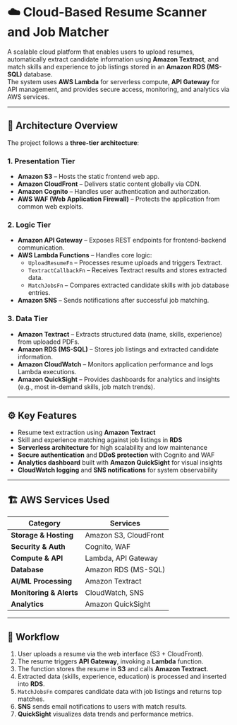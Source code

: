 # ☁️ Cloud-Based Resume Scanner and Job Matcher

A scalable cloud platform that enables users to upload resumes, automatically extract candidate information using **Amazon Textract**, and match skills and experience to job listings stored in an **Amazon RDS (MS-SQL)** database.  
The system uses **AWS Lambda** for serverless compute, **API Gateway** for API management, and provides secure access, monitoring, and analytics via AWS services.

---

## 🧩 Architecture Overview

The project follows a **three-tier architecture**:

### 1. Presentation Tier
- **Amazon S3** – Hosts the static frontend web app.  
- **Amazon CloudFront** – Delivers static content globally via CDN.  
- **Amazon Cognito** – Handles user authentication and authorization.  
- **AWS WAF (Web Application Firewall)** – Protects the application from common web exploits.

### 2. Logic Tier
- **Amazon API Gateway** – Exposes REST endpoints for frontend-backend communication.  
- **AWS Lambda Functions** – Handles core logic:
  - `UploadResumeFn` – Processes resume uploads and triggers Textract.
  - `TextractCallbackFn` – Receives Textract results and stores extracted data.
  - `MatchJobsFn` – Compares extracted candidate skills with job database entries.
- **Amazon SNS** – Sends notifications after successful job matching.

### 3. Data Tier
- **Amazon Textract** – Extracts structured data (name, skills, experience) from uploaded PDFs.  
- **Amazon RDS (MS-SQL)** – Stores job listings and extracted candidate information.  
- **Amazon CloudWatch** – Monitors application performance and logs Lambda executions.  
- **Amazon QuickSight** – Provides dashboards for analytics and insights (e.g., most in-demand skills, job match trends).

---

## ⚙️ Key Features
- Resume text extraction using **Amazon Textract**  
- Skill and experience matching against job listings in **RDS**  
- **Serverless architecture** for high scalability and low maintenance  
- **Secure authentication** and **DDoS protection** with Cognito and WAF  
- **Analytics dashboard** built with **Amazon QuickSight** for visual insights  
- **CloudWatch logging** and **SNS notifications** for system observability  

---

## 🏗️ AWS Services Used

| Category | Services |
|-----------|-----------|
| **Storage & Hosting** | Amazon S3, CloudFront |
| **Security & Auth** | Cognito, WAF |
| **Compute & API** | Lambda, API Gateway |
| **Database** | Amazon RDS (MS-SQL) |
| **AI/ML Processing** | Amazon Textract |
| **Monitoring & Alerts** | CloudWatch, SNS |
| **Analytics** | Amazon QuickSight |

---

## 🚀 Workflow

1. User uploads a resume via the web interface (S3 + CloudFront).  
2. The resume triggers **API Gateway**, invoking a **Lambda** function.  
3. The function stores the resume in **S3** and calls **Amazon Textract**.  
4. Extracted data (skills, experience, education) is processed and inserted into **RDS**.  
5. `MatchJobsFn` compares candidate data with job listings and returns top matches.  
6. **SNS** sends email notifications to users with match results.  
7. **QuickSight** visualizes data trends and performance metrics.
